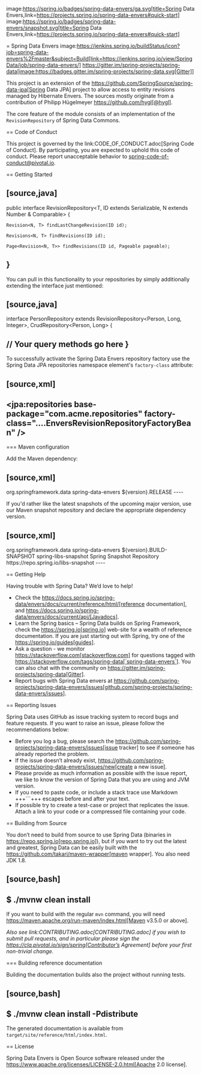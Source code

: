 image:https://spring.io/badges/spring-data-envers/ga.svg[title=Spring Data Envers,link=https://projects.spring.io/spring-data-envers#quick-start]
image:https://spring.io/badges/spring-data-envers/snapshot.svg[title=Spring Data Envers,link=https://projects.spring.io/spring-data-envers#quick-start]

= Spring Data Envers image:https://jenkins.spring.io/buildStatus/icon?job=spring-data-envers%2Fmaster&subject=Build[link=https://jenkins.spring.io/view/SpringData/job/spring-data-envers/] https://gitter.im/spring-projects/spring-data[image:https://badges.gitter.im/spring-projects/spring-data.svg[Gitter]]

This project is an extension of the https://github.com/SpringSource/spring-data-jpa[Spring Data JPA] project to allow access to entity revisions managed by Hibernate Envers. The sources mostly originate from a contribution of Philipp Hügelmeyer https://github.com/hygl[@hygl].

The core feature of the module consists of an implementation of the `RevisionRepository` of Spring Data Commons.

== Code of Conduct

This project is governed by the link:CODE_OF_CONDUCT.adoc[Spring Code of Conduct]. By participating, you are expected to uphold this code of conduct. Please report unacceptable behavior to spring-code-of-conduct@pivotal.io.

== Getting Started

[source,java]
----
public interface RevisionRepository<T, ID extends Serializable, N extends Number & Comparable<N>> {

	Revision<N, T> findLastChangeRevision(ID id);

	Revisions<N, T> findRevisions(ID id);

	Page<Revision<N, T>> findRevisions(ID id, Pageable pageable);
}
----

You can pull in this functionality to your repositories by simply additionally extending the interface just mentioned:

[source,java]
----
interface PersonRepository extends RevisionRepository<Person, Long, Integer>, CrudRepository<Person, Long> {

  // Your query methods go here
}
----

To successfully activate the Spring Data Envers repository factory use the Spring Data JPA repositories namespace element's `factory-class` attribute:

[source,xml]
----
<jpa:repositories base-package="com.acme.repositories"
                  factory-class="….EnversRevisionRepositoryFactoryBean" />
----

=== Maven configuration

Add the Maven dependency:

[source,xml]
----
<dependency>
  <groupId>org.springframework.data</groupId>
  <artifactId>spring-data-envers</artifactId>
  <version>${version}.RELEASE</version>
</dependency>
----

If you'd rather like the latest snapshots of the upcoming major version, use our Maven snapshot repository and declare the appropriate dependency version.

[source,xml]
----
<dependency>
  <groupId>org.springframework.data</groupId>
  <artifactId>spring-data-envers</artifactId>
  <version>${version}.BUILD-SNAPSHOT</version>
</dependency>

<repository>
  <id>spring-libs-snapshot</id>
  <name>Spring Snapshot Repository</name>
  <url>https://repo.spring.io/libs-snapshot</url>
</repository>
----

== Getting Help

Having trouble with Spring Data? We’d love to help!

* Check the
https://docs.spring.io/spring-data/envers/docs/current/reference/html/[reference documentation], and https://docs.spring.io/spring-data/envers/docs/current/api/[Javadocs].
* Learn the Spring basics – Spring Data builds on Spring Framework, check the https://spring.io[spring.io] web-site for a wealth of reference documentation.
If you are just starting out with Spring, try one of the https://spring.io/guides[guides].
* Ask a question - we monitor https://stackoverflow.com[stackoverflow.com] for questions tagged with https://stackoverflow.com/tags/spring-data[`spring-data-envers`].
You can also chat with the community on https://gitter.im/spring-projects/spring-data[Gitter].
* Report bugs with Spring Data envers at https://github.com/spring-projects/spring-data-envers/issues[github.com/spring-projects/spring-data-envers/issues].

== Reporting Issues

Spring Data uses GitHub as issue tracking system to record bugs and feature requests. If you want to raise an issue, please follow the recommendations below:

* Before you log a bug, please search the
https://github.com/spring-projects/spring-data-envers/issues[issue tracker] to see if someone has already reported the problem.
* If the issue doesn’t already exist, https://github.com/spring-projects/spring-data-envers/issues/new[create a new issue].
* Please provide as much information as possible with the issue report, we like to know the version of Spring Data that you are using and JVM version.
* If you need to paste code, or include a stack trace use Markdown +++```+++ escapes before and after your text.
* If possible try to create a test-case or project that replicates the issue. Attach a link to your code or a compressed file containing your code.

== Building from Source

You don’t need to build from source to use Spring Data (binaries in https://repo.spring.io[repo.spring.io]), but if you want to try out the latest and greatest, Spring Data can be easily built with the https://github.com/takari/maven-wrapper[maven wrapper].
You also need JDK 1.8.

[source,bash]
----
 $ ./mvnw clean install
----

If you want to build with the regular `mvn` command, you will need https://maven.apache.org/run-maven/index.html[Maven v3.5.0 or above].

_Also see link:CONTRIBUTING.adoc[CONTRIBUTING.adoc] if you wish to submit pull requests, and in particular please sign the https://cla.pivotal.io/sign/spring[Contributor’s Agreement] before your first non-trivial change._

=== Building reference documentation

Building the documentation builds also the project without running tests.

[source,bash]
----
 $ ./mvnw clean install -Pdistribute
----

The generated documentation is available from `target/site/reference/html/index.html`.

== License

Spring Data Envers is Open Source software released under the https://www.apache.org/licenses/LICENSE-2.0.html[Apache 2.0 license].
